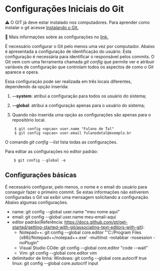 # Configurações Iniciais do Git

⚠️ O GIT já deve estar instalado nos computadores. Para aprender como instalar o git acesse [Instalando o Git.](https://git-scm.com/book/pt-br/v2/Come%C3%A7ando-Instalando-o-Git)

🔗 Mais informações sobre as configurações no [link.](https://git-scm.com/book/pt-br/v2/Come%C3%A7ando-Configura%C3%A7%C3%A3o-Inicial-do-Git)

É necessário configurar o Git pelo menos uma vez por computador. Abaixo é apresentada a configuração de identificação do usuário. Esta configuração é necessária para identificar o responsável pelos commits. O Git vem com uma ferramenta chamada *git config* que permite ver e atribuir variáveis de configuração que controlam todos os aspectos de como o Git aparece e opera. 

Essa configuração pode ser realizada em três locais diferentes, dependendo da opção inserida:

1. __--system__: atribui a configuração para todos os usuário do sistema;
2. __--global__: atribui a configuração apenas para o usuário do sistema;
3. Quando não inserida uma opção as configurações são apenas para o repositório local. 

        $ git config <opcao> user.name "Fulano de Tal"
        $ git config <opcao> user.email fulanodetal@exemplo.br

O comando *git config --list* lista todas as configurações.

Para editar as configurações no editor padrão:  

		$ git config --global -e

## Configurações básicas

É necessário configurar, pelo menos, o nome e o email do usuário para conseguir fazer o primeiro commit. Se estas informações não estiverem configuradas o Git vai exibir uma mensagem solicitando a configuração. Abaixo algumas configurações.

- name: git config --global user.name "meu nome aqui"
- email: git config --global user.name meu-email-aqui
- editor padrão(Referência: https://docs.github.com/pt/get-started/getting-started-with-git/associating-text-editors-with-git):   
	- Notepad++: git config --global core.editor "'C:/Program Files (x86)/Notepad++/notepad++.exe' -multiInst -notabbar -nosession -noPlugin"
	- Visual Studio COde: git config --global core.editor "code --wait"
	- Vim: git config --global core.editor vim
- delimitador de linha: 
	Windows: git config --global core.autocrlf true
	linux: git config --global core.autocrlf input
